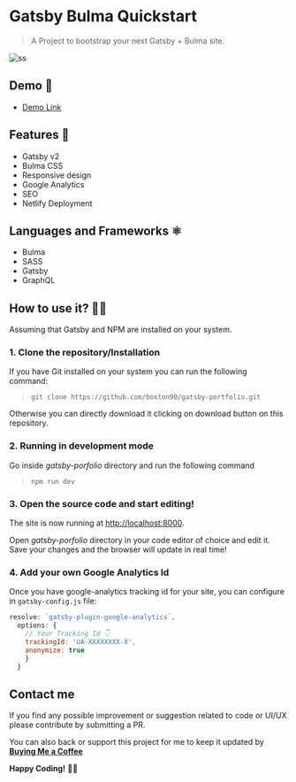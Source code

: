 # Gatsby Bulma Quickstart

> A Project to bootstrap your next Gatsby + Bulma site.

![ss](https://i.imgur.com/Vz81GEl.png)

## Demo 💯

- [Demo Link]()

## Features 🚀

- Gatsby v2
- Bulma CSS
- Responsive design
- Google Analytics
- SEO
- Netlify Deployment

## Languages and Frameworks ⚛️

- Bulma
- SASS
- Gatsby
- GraphQL

## How to use it? 👨‍💻

Assuming that Gatsby and NPM are installed on your system.

### 1. Clone the repository/Installation

If you have Git installed on your system you can run the following command:

> `git clone https://github.com/boxton90/gatsby-portfolio.git`

Otherwise you can directly download it clicking on download button on this repository.

### 2. Running in development mode

Go inside _gatsby-porfolio_ directory and run the following command

> `npm run dev`

### 3. Open the source code and start editing!

The site is now running at
[http://localhost:8000](http://localhost:8000).

Open _gatsby-porfolio_ directory in your code editor of choice and edit it. Save your changes and the browser will update in real time!

### 4. Add your own Google Analytics Id

Once you have google-analytics tracking id for your site, you can configure in `gatsby-config.js` file:

```js
resolve: `gatsby-plugin-google-analytics`,
  options: {
    // Your Tracking Id 👇
    trackingId: 'UA-XXXXXXXX-X',
    anonymize: true
    }
  }
```

## Contact me

If you find any possible improvement or suggestion related to code or UI/UX please contribute by submitting a PR.

You can also back or support this project for me to keep it updated by [**Buying Me a Coffee**](https://www.paypal.me/amanhimself/2)

**Happy Coding!** 🎉🎉
